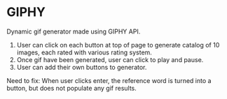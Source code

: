 # GIPHY

Dynamic gif generator made using GIPHY API.
  
  1. User can click on each button at top of page to generate catalog of 10 images, each rated with various rating system.
  2. Once gif have been generated, user can click to play and pause.
  3. User can add their own buttons to generator.
  
Need to fix:
  When user clicks enter, the reference word is turned into a button, but does not populate any gif results.
